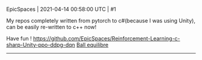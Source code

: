 EpicSpaces | 2021-04-14 00:58:00 UTC | #1

My repos completely written from pytorch to c#(because I was using Unity), can be easily re-written to c++ now!

Have fun !
https://github.com/EpicSpaces/Reinforcement-Learning-c-sharp-Unity-ppo-ddpg-dqn
[Ball equilibre](https://raw.githubusercontent.com/EpicSpaces/Reinforcement-Learning-c-sharp-Unity-ppo-ddpg-dqn/main/Screenshot_1.gif)

-------------------------

